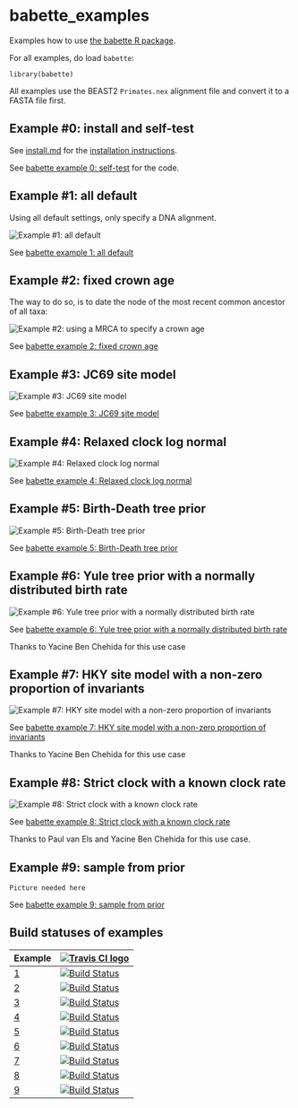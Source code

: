 # babette_examples

Examples how to use [the babette R package](https://github.com/ropensci/babette).

For all examples, do load `babette`:

```
library(babette)
```

All examples use the BEAST2 `Primates.nex` alignment file and convert
it to a FASTA file first.

## Example #0: install and self-test

See [install.md](install.md) for the [installation instructions](install.md).

See [babette example 0: self-test](https://github.com/richelbilderbeek/babette_example_1)
for the code.

## Example #1: all default

Using all default settings, only specify a DNA alignment.

![Example #1: all default](pics/all_default.png)

See [babette example 1: all default](https://github.com/richelbilderbeek/babette_example_1)

## Example #2: fixed crown age

The way to do so, is to date the node of the most recent common ancestor
of all taxa:

![Example #2: using a MRCA to specify a crown age](pics/mrca_crown_age.png)

See [babette example 2: fixed crown age](https://github.com/richelbilderbeek/babette_example_2)

## Example #3: JC69 site model

![Example #3: JC69 site model](pics/jc69_2_4.png)

See [babette example 3: JC69 site model](https://github.com/richelbilderbeek/babette_example_3)

## Example #4: Relaxed clock log normal

![Example #4: Relaxed clock log normal](pics/rln_2_4.png)

See [babette example 4: Relaxed clock log normal](https://github.com/richelbilderbeek/babette_example_4)

## Example #5: Birth-Death tree prior

![Example #5: Birth-Death tree prior](pics/bd_2_4.png)

See [babette example 5: Birth-Death tree prior](https://github.com/richelbilderbeek/babette_example_5)

## Example #6: Yule tree prior with a normally distributed birth rate

![Example #6: Yule tree prior with a normally distributed birth rate](pics/birth_rate_normal_2_4.png)

See [babette example 6: Yule tree prior with a normally distributed birth rate](https://github.com/richelbilderbeek/babette_example_6)

Thanks to Yacine Ben Chehida for this use case

## Example #7: HKY site model with a non-zero proportion of invariants

![Example #7: HKY site model with a non-zero proportion of invariants](pics/hky_prop_invariant_0_5_2_4.png)

See [babette example 7: HKY site model with a non-zero proportion of invariants](https://github.com/richelbilderbeek/babette_example_7)

Thanks to Yacine Ben Chehida for this use case

## Example #8: Strict clock with a known clock rate

![Example #8: Strict clock with a known clock rate](pics/strict_clock_rate_0_5_2_4.png)

See [babette example 8: Strict clock with a known clock rate](https://github.com/richelbilderbeek/babette_example_8)

Thanks to Paul van Els and Yacine Ben Chehida for this use case.

## Example #9: sample from prior

```
Picture needed here
```

See [babette example 9: sample from prior](https://github.com/richelbilderbeek/babette_example_9)

## Build statuses of examples

Example                                                   |[![Travis CI logo](pics/TravisCI.png)](https://travis-ci.org)
----------------------------------------------------------|-------------------------------------------------------------------------------------------------------------------------------------------------------
[1](https://github.com/richelbilderbeek/babette_example_1)|[![Build Status](https://travis-ci.org/richelbilderbeek/babette_example_1.svg?branch=master)](https://travis-ci.org/richelbilderbeek/babette_example_1)
[2](https://github.com/richelbilderbeek/babette_example_2)|[![Build Status](https://travis-ci.org/richelbilderbeek/babette_example_2.svg?branch=master)](https://travis-ci.org/richelbilderbeek/babette_example_2)
[3](https://github.com/richelbilderbeek/babette_example_3)|[![Build Status](https://travis-ci.org/richelbilderbeek/babette_example_3.svg?branch=master)](https://travis-ci.org/richelbilderbeek/babette_example_3)
[4](https://github.com/richelbilderbeek/babette_example_4)|[![Build Status](https://travis-ci.org/richelbilderbeek/babette_example_4.svg?branch=master)](https://travis-ci.org/richelbilderbeek/babette_example_4)
[5](https://github.com/richelbilderbeek/babette_example_5)|[![Build Status](https://travis-ci.org/richelbilderbeek/babette_example_5.svg?branch=master)](https://travis-ci.org/richelbilderbeek/babette_example_5)
[6](https://github.com/richelbilderbeek/babette_example_6)|[![Build Status](https://travis-ci.org/richelbilderbeek/babette_example_6.svg?branch=master)](https://travis-ci.org/richelbilderbeek/babette_example_6)
[7](https://github.com/richelbilderbeek/babette_example_7)|[![Build Status](https://travis-ci.org/richelbilderbeek/babette_example_7.svg?branch=master)](https://travis-ci.org/richelbilderbeek/babette_example_7)
[8](https://github.com/richelbilderbeek/babette_example_8)|[![Build Status](https://travis-ci.org/richelbilderbeek/babette_example_8.svg?branch=master)](https://travis-ci.org/richelbilderbeek/babette_example_8)
[9](https://github.com/richelbilderbeek/babette_example_9)|[![Build Status](https://travis-ci.org/richelbilderbeek/babette_example_9.svg?branch=master)](https://travis-ci.org/richelbilderbeek/babette_example_9)

